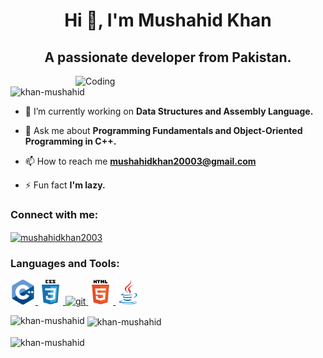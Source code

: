 <h1 align="center">Hi 👋, I'm Mushahid Khan</h1>
<h2 align="center">A passionate developer from Pakistan.</h2>
<img align="right" alt="Coding" width="400" src="https://images.squarespace-cdn.com/content/v1/5769fc401b631bab1addb2ab/1541580611624-TE64QGKRJG8SWAIUS7NS/coding-freak.gif">

<p align="left"> <img src="https://komarev.com/ghpvc/?username=khan-mushahid&label=Profile%20views&color=0e75b6&style=flat" alt="khan-mushahid" /> </p>

- 🔭 I’m currently working on **Data Structures and Assembly Language.**

- 💬 Ask me about **Programming Fundamentals and Object-Oriented Programming in C++.**

- 📫 How to reach me **mushahidkhan20003@gmail.com**

- ⚡ Fun fact **I'm lazy.**

<h3 align="left">Connect with me:</h3>
<p align="left">
<a href="https://instagram.com/mushahidkhan2003" target="blank"><img align="center" src="https://raw.githubusercontent.com/rahuldkjain/github-profile-readme-generator/master/src/images/icons/Social/instagram.svg" alt="mushahidkhan2003" height="30" width="40" /></a>
</p>

<h3 align="left">Languages and Tools:</h3>
<p align="left"> <a href="https://www.w3schools.com/cpp/" target="_blank" rel="noreferrer"> <img src="https://raw.githubusercontent.com/devicons/devicon/master/icons/cplusplus/cplusplus-original.svg" alt="cplusplus" width="40" height="40"/> </a> <a href="https://www.w3schools.com/css/" target="_blank" rel="noreferrer"> <img src="https://raw.githubusercontent.com/devicons/devicon/master/icons/css3/css3-original-wordmark.svg" alt="css3" width="40" height="40"/> </a> <a href="https://git-scm.com/" target="_blank" rel="noreferrer"> <img src="https://www.vectorlogo.zone/logos/git-scm/git-scm-icon.svg" alt="git" width="40" height="40"/> </a> <a href="https://www.w3.org/html/" target="_blank" rel="noreferrer"> <img src="https://raw.githubusercontent.com/devicons/devicon/master/icons/html5/html5-original-wordmark.svg" alt="html5" width="40" height="40"/> </a> <a href="https://www.java.com" target="_blank" rel="noreferrer"> <img src="https://raw.githubusercontent.com/devicons/devicon/master/icons/java/java-original.svg" alt="java" width="40" height="40"/> </a> </p>

<p><img align="left" src="https://github-readme-stats.vercel.app/api/top-langs?username=khan-mushahid&show_icons=true&locale=en&layout=compact" alt="khan-mushahid" /></p>

<p>&nbsp;<img align="center" src="https://github-readme-stats.vercel.app/api?username=khan-mushahid&show_icons=true&locale=en" alt="khan-mushahid" /></p>

<p><img align="center" src="https://github-readme-streak-stats.herokuapp.com/?user=khan-mushahid&" alt="khan-mushahid" /></p>
